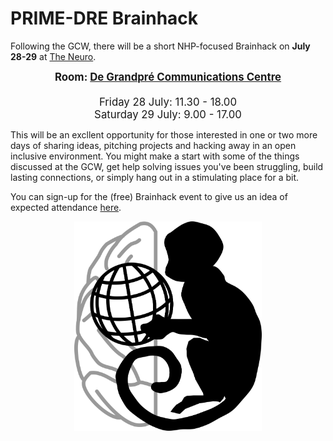 # PRIME-DRE Brainhack     
Following the GCW, there will be a short NHP-focused Brainhack on **July 28-29** at [The Neuro](https://www.mcgill.ca/neuro/).

<p align="center"><b><big>
     Room: <a href="https://www.mcgill.ca/neuro/about/contact/find-us/wayfinding">De Grandpré Communications Centre</a></b></br></br>
     Friday 28 July: 11.30 - 18.00 </br>       
     Saturday 29 July: 9.00 - 17.00 </big>
</p>
      
This will be an excllent opportunity for those interested in one or two more days of sharing ideas, pitching projects and hacking away in an open inclusive environment.
You might make a start with some of the things discussed at the GCW, get help solving issues you've been struggling, build lasting connections, or simply hang out in a stimulating place for a bit.     

You can sign-up for the (free) Brainhack event to give us an idea of expected attendance [here](https://forms.gle/aeG5hg7qSvxjbTZu5).

<p align="center">
  <img width="300" src="https://github.com/PRIME-RE/prime-re.github.io/blob/master/images/brainhack.png?raw=true">
</p>

